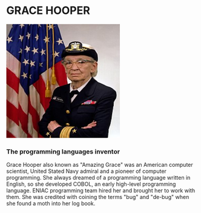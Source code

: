 # GRACE HOOPER

<img src="../images/hooper.png" width="300" height="300" />

### The programming languages inventor

Grace Hooper also known as "Amazing Grace" was an American computer scientist, United Stated Navy admiral and a pioneer of computer programming. She always dreamed of a programming language written in English, so she developed COBOL, an early high-level programming language. ENIAC programming team hired her and brought her to work with them. She was credited with coining the terms "bug" and "de-bug" when she found a moth into her log book. 